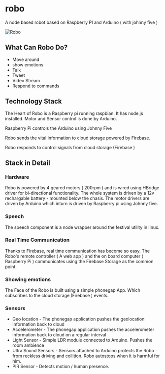 robo
====

A node based robot based on Raspberry PI and Arduino ( with johnny five )


![Robo](https://raw.github.com/sreekarun/robo/screenshots/images/robo.png "Robo")


## What Can Robo Do? ##

* Move around
* show emotions 
* Talk 
* Tweet 
* Video Stream
* Respond to commands

## Technology Stack ##

The Heart of Robo is a Raspberry pi running raspbian. It has node.js installed. Motor and Sensor control is done by Arduino.

Raspberry Pi controls the Arduino using Johnny Five 

Robo sends the vital information to cloud storage powered by Firebase.

Robo responds to control signals from cloud storage (Firebase )



## Stack in Detail ##

### Hardware ###

Robo is powered by 4 geared motors ( 200rpm ) and is wired using HBridge driver for bi-directional functionality.
The whole system is driven by a 12v rechargable battery - mounted below the chasis.
The motor drivers are driven by Arduino which inturn is driven by Raspberry pi using Johnny five.

### Speech ###

The speech component is a node wrapper around the festival utility in linux. 

### Real Time Communication ###

Thanks to Firebase, real time communication has become so easy. The Robo's remote controller ( A web app ) and the on board computer ( Raspberry Pi ) communicates using the Firebase Storage as the common point.

### Showing emotions ###

The Face of the Robo is built using a simple phonegap App. Which subscribes to the cloud storage (Firebase ) events.

### Sensors ###

* Geo location - The phonegap application pushes the geolocation information back to cloud
* Accelerometer - The phonegap application pushes the accelerometer information back to cloud on a regular interval
* Light Sensor - Simple LDR module connected to Arduino. Pushes the room ambience
* Ultra Sound Sensors - Sensors attached to Arduino protects the Robo from reckless driving and collition. Robo autostops when it is harmful for him.
* PIR Sensor - Detects motion / human presence.


